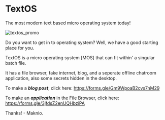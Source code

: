 # TextOS
The most modern text based micro operating system today!

![textos_promo](https://user-images.githubusercontent.com/102273073/159836624-ca99a2f4-8a03-4562-9cab-ff4e91f29b13.png)

Do you want to get in to operating system? Well, we have a good starting place for you.

TextOS is a micro operating system [MOS] that can fit within' a singular batch file.

It has a file browser, fake internet, blog, and a seperate offline chatroom application, also some secrets hidden in the desktop.

To make a ***blog post***, click here: https://forms.gle/Gm9WpoaB2cvs7nM29

To make an ***application*** in the File Browser, click here: https://forms.gle/3jfdsZ2enUQHbziPA

Thanks! - Maknio.
